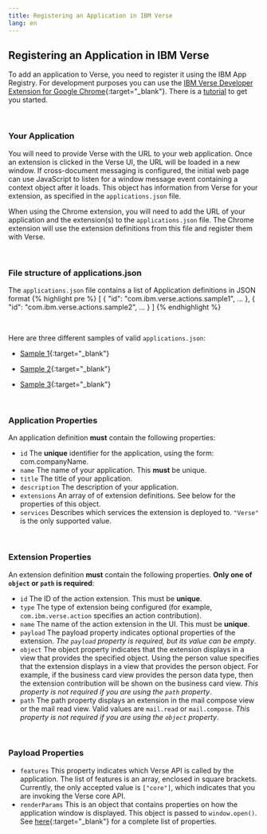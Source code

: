 ```yaml
---
title: Registering an Application in IBM Verse
lang: en
---
```


## Registering an Application in IBM Verse
To add an application to Verse, you need to register it using the IBM App Registry. For development purposes you can use the [IBM Verse Developer Extension for Google Chrome]({{site.data.developers.developerChromeExtension}}){:target="_blank"}. There is a [tutorial](#get-started) to get you started.

&nbsp;

### Your Application
You will need to provide Verse with the URL to your web application. Once an extension is clicked in the Verse UI, the URL will be loaded in a new window. If cross-document messaging is configured, the initial web page can use JavaScript to listen for a window message event containing a context object after it loads. This object has information from Verse for your extension, as specified in the `applications.json` file.

When using the Chrome extension, you will need to add the URL of your application and the extension(s) to the `applications.json` file. The Chrome extension will use the extension definitions from this file and register them with Verse.

&nbsp;

### File structure of applications.json
The `applications.json` file contains a list of Application definitions in JSON format
{% highlight pre %}
[
  {
    "id": "com.ibm.verse.actions.sample1",
    ...
  },
  {
    "id": "com.ibm.verse.actions.sample2",
    ...
  }
]
{% endhighlight %}

&nbsp;

Here are three different samples of valid `applications.json`:

- [Sample 1]({{site.data.developers.sample1}}){:target="_blank"}

- [Sample 2]({{site.data.developers.sample2}}){:target="_blank"}

- [Sample 3]({{site.data.developers.sample3}}){:target="_blank"}

&nbsp;

### Application Properties
An application definition **must** contain the following properties:
- `id` The **unique** identifier for the application, using the form: com.companyName.
- `name` The name of your application. This **must** be unique.
- `title` The title of your application.
- `description` The description of your application.
- `extensions` An array of of extension definitions. See below for the properties of this object.
- `services` Describes which services the extension is deployed to. `"Verse"` is the only supported value.

&nbsp;

### Extension Properties
An extension definition **must** contain the following properties. **Only one of `object` or `path` is required**:
- `id` The ID of the action extension. This must be **unique**.
- `type` The type of extension being configured (for example, `com.ibm.verse.action` specifies an action contribution).
- `name` The name of the action extension in the UI. This must be **unique**.
- `payload` The payload property indicates optional properties of the extension. *The `payload` property is required, but its value can be empty*.
- `object` The object property indicates that the extension displays in a view that provides the specified object. Using the person value specifies that the extension displays in a view that provides the person object. For example, if the business card view provides the person data type, then the extension contribution will be shown on the business card view. *This property is not required if you are using the `path` property*.
- `path` The path property displays an extension in the mail compose view or the mail read view. Valid values are `mail.read` or `mail.compose`. *This property is not required if you are using the `object` property*.

&nbsp;

### Payload Properties
- `features` This property indicates which Verse API is called by the application. The list of features is an array, enclosed in square brackets. Currently, the only accepted value is `["core"]`, which indicates that you are invoking the Verse core API.
- `renderParams` This is an object that contains properties on how the application window is displayed. This object is passed to `window.open()`. See [here]({{site.data.developers.mozillaWindowApi}}){:target="_blank"} for a complete list of properties.